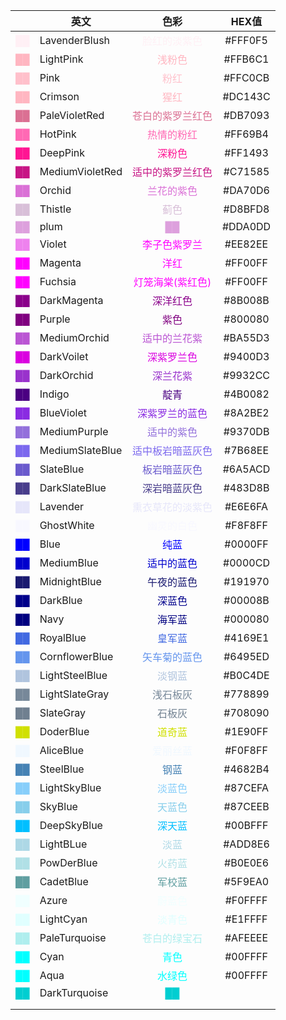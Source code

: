 
|                                         | 英文              |                      色彩                      |  HEX值   |
| --------------------------------------: | --------------- | :------------------------------------------: | :-----: |
|   <font color=LavenderBlush> ██ </font> | LavenderBlush   |   <font color=LavenderBlush> 脸红的淡紫色</font>   | #FFF0F5 |
|       <font color=LightPink> ██ </font> | LightPink       |       <font color=LightPink>浅粉色</font>       | #FFB6C1 |
|            <font color=Pink> ██ </font> | Pink            |          <font color=Pink>粉红</font>          | #FFC0CB |
|       <font color=LightPink> ██ </font> | Crimson         |       <font color=LightPink>猩红 </font>       | #DC143C |
|   <font color=PaleVioletRed> ██ </font> | PaleVioletRed   |  <font color=PaleVioletRed>苍白的紫罗兰红色</font>   | #DB7093 |
|         <font color=HotPink> ██ </font> | HotPink         |       <font color=HotPink>热情的粉红</font>       | #FF69B4 |
|        <font color=DeepPink> ██ </font> | DeepPink        |       <font color=DeepPink>深粉色 </font>       | #FF1493 |
| <font color=MediumVioletRed> ██ </font> | MediumVioletRed | <font color=MediumVioletRed>适中的紫罗兰红色</font>  | #C71585 |
|          <font color=Orchid> ██ </font> | Orchid          |       <font color=Orchid>兰花的紫色</font>        | #DA70D6 |
|         <font color=Thistle> ██ </font> | Thistle         |        <font color=Thistle>蓟色</font>         | #D8BFD8 |
|            <font color=plum> ██ </font> | plum            |         <font color=plum> ██ </font>         | #DDA0DD |
|          <font color=Violet> ██ </font> | Violet          |      <font color=Magenta> 李子色紫罗兰</font>      | #EE82EE |
|         <font color=Magenta> ██ </font> | Magenta         |        <font color=Magenta>洋红</font>         | #FF00FF |
|         <font color=Fuchsia> ██ </font> | Fuchsia         |    <font color=Fuchsia>灯笼海棠(紫红色) </font>     | #FF00FF |
|     <font color=DarkMagenta> ██ </font> | DarkMagenta     |     <font color=DarkMagenta>深洋红色 </font>     | #8B008B |
|          <font color=Purple> ██ </font> | Purple          |        <font color=Purple>紫色 </font>         | #800080 |
|    <font color=MediumOrchid> ██ </font> | MediumOrchid    |   <font color=MediumOrchid>适中的兰花紫 </font>    | #BA55D3 |
|      <font color=DarkVoilet> ██ </font> | DarkVoilet      |    <font color=DarkVoilet> 深紫罗兰色 </font>     | #9400D3 |
|      <font color=DarkOrchid> ██ </font> | DarkOrchid      |     <font color=DarkOrchid>深兰花紫 </font>      | #9932CC |
|          <font color=Indigo> ██ </font> | Indigo          |        <font color=Indigo> 靛青 </font>        | #4B0082 |
|      <font color=BlueViolet> ██ </font> | BlueViolet      |   <font color=BlueViolet> 深紫罗兰的蓝色 </font>    | #8A2BE2 |
|    <font color=MediumPurple> ██ </font> | MediumPurple    |    <font color=MediumPurple>适中的紫色 </font>    | #9370DB |
| <font color=MediumSlateBlue> ██ </font> | MediumSlateBlue | <font color=MediumSlateBlue>适中板岩暗蓝灰色 </font> | #7B68EE |
|       <font color=SlateBlue> ██ </font> | SlateBlue       |    <font color=SlateBlue> 板岩暗蓝灰色 </font>     | #6A5ACD |
|   <font color=DarkSlateBlue> ██ </font> | DarkSlateBlue   |   <font color=DarkSlateBlue>深岩暗蓝灰色 </font>   | #483D8B |
|        <font color=Lavender> ██ </font> | Lavender        |    <font color=Lavender>熏衣草花的淡紫色 </font>     | #E6E6FA |
|      <font color=GhostWhite> ██ </font> | GhostWhite      |    <font color=GhostWhite> 幽灵的白色 </font>     | #F8F8FF |
|            <font color=Blue> ██ </font> | Blue            |         <font color=Blue>纯蓝 </font>          | #0000FF |
|      <font color=MediumBlue> ██ </font> | MediumBlue      |     <font color=MediumBlue>适中的蓝色</font>      | #0000CD |
|    <font color=MidnightBlue> ██ </font> | MidnightBlue    |    <font color=MidnightBlue>午夜的蓝色 </font>    | #191970 |
|        <font color=DarkBlue> ██ </font> | DarkBlue        |       <font color=DarkBlue> 深蓝色</font>       | #00008B |
|            <font color=Navy> ██ </font> | Navy            |        <font color=Navy> 海军蓝 </font>         | #000080 |
|       <font color=RoyalBlue> ██ </font> | RoyalBlue       |      <font color=RoyalBlue> 皇军蓝 </font>      | #4169E1 |
|  <font color=CornflowerBlue> ██ </font> | CornflowerBlue  |  <font color=CornflowerBlue> 矢车菊的蓝色 </font>  | #6495ED |
|  <font color=LightSteelBlue> ██ </font> | LightSteelBlue  |   <font color=LightSteelBlue> 淡钢蓝 </font>    | #B0C4DE |
|  <font color=LightSlateGray> ██ </font> | LightSlateGray  |   <font color=LightSlateGray> 浅石板灰 </font>   | #778899 |
|       <font color=SlateGray> ██ </font> | SlateGray       |      <font color=SlateGray> 石板灰</font>       | #708090 |
|       <font color=DoderBlue> ██ </font> | DoderBlue       |      <font color=DoderBlue>道奇蓝 </font>       | #1E90FF |
|       <font color=AliceBlue> ██ </font> | AliceBlue       |     <font color=AliceBlue> 爱丽丝蓝 </font>      | #F0F8FF |
|       <font color=SteelBlue> ██ </font> | SteelBlue       |      <font color=SteelBlue> 钢蓝 </font>       | #4682B4 |
|    <font color=LightSkyBlue> ██ </font> | LightSkyBlue    |     <font color=LightSkyBlue>淡蓝色 </font>     | #87CEFA |
|         <font color=SkyBlue> ██ </font> | SkyBlue         |       <font color=SkyBlue> 天蓝色</font>        | #87CEEB |
|     <font color=DeepSkyBlue> ██ </font> | DeepSkyBlue     |     <font color=DeepSkyBlue> 深天蓝 </font>     | #00BFFF |
|       <font color=LightBLue> ██ </font> | LightBLue       |      <font color=LightBLue> 淡蓝 </font>       | #ADD8E6 |
|      <font color=PowDerBlue> ██ </font> | PowDerBlue      |     <font color=PowDerBlue> 火药蓝 </font>      | #B0E0E6 |
|       <font color=CadetBlue> ██ </font> | CadetBlue       |      <font color=CadetBlue> 军校蓝 </font>      | #5F9EA0 |
|           <font color=Azure> ██ </font> | Azure           |        <font color=Azure> 蔚蓝色 </font>        | #F0FFFF |
|       <font color=LightCyan> ██ </font> | LightCyan       |      <font color=LightCyan>淡青色 </font>       | #E1FFFF |
|   <font color=PaleTurquoise> ██ </font> | PaleTurquoise   |  <font color=PaleTurquoise> 苍白的绿宝石 </font>   | #AFEEEE |
|            <font color=Cyan> ██ </font> | Cyan            |          <font color=Cyan>青色</font>          | #00FFFF |
|            <font color=Aqua> ██ </font> | Aqua            |        <font color=Aqua> 水绿色 </font>         | #00FFFF |
|   <font color=DarkTurquoise> ██ </font> | DarkTurquoise   |    <font color=DarkTurquoise> ██ </font>     |         |
|                                         |                 |                                              |         |
|                                         |                 |                                              |         |



